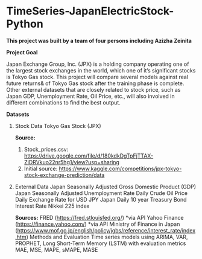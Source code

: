 # TimeSeries-JapanElectricStock-Python

**This project was built by a team of four persons including Azizha Zeinita**

**Project Goal**

Japan Exchange Group, Inc. (JPX) is a holding company operating one of the largest stock exchanges in the world, which one of it’s significant stocks is Tokyo Gas stock. This project will compare several models against real future returns& of Tokyo Gas stock after the training phase is complete. Other external datasets that are closely related to stock price, such as Japan GDP, Unemployment Rate, Oil Price, etc., will also involved in different combinations to find the best output.

**Datasets**
1. Stock Data
  Tokyo Gas Stock (JPX)
    
    **Source:**    
      1. Stock_prices.csv: https://drive.google.com/file/d/180kdkDgTpFjTTAX-ZiDRVkuo22nr5hg1/view?usp=sharing
      2. Initial source: https://www.kaggle.com/competitions/jpx-tokyo-stock-exchange-prediction/data
  
2. External Data
  Japan Seasonally Adjusted Gross Domestic Product (GDP)
  Japan Seasonally Adjusted Unemployment Rate
  Daily Crude Oil Price
  Daily Exchange Rate for USD JPY
  Japan Daily 10 year Treasury Bond Interest Rate
  Nikkei 225 index
   
   **Sources:**
    FRED (https://fred.stlouisfed.org/) *via API
    Yahoo Finance (https://finance.yahoo.com/) *via API
    Ministry of Finance in Japan (https://www.mof.go.jp/english/policy/jgbs/reference/interest_rate/index.htm)
    Methods and Evaluation
    Time series models using ARIMA, VAR, PROPHET, Long Short-Term Memory (LSTM) with evaluation metrics MAE, MSE, MAPE, sMAPE, MASE
